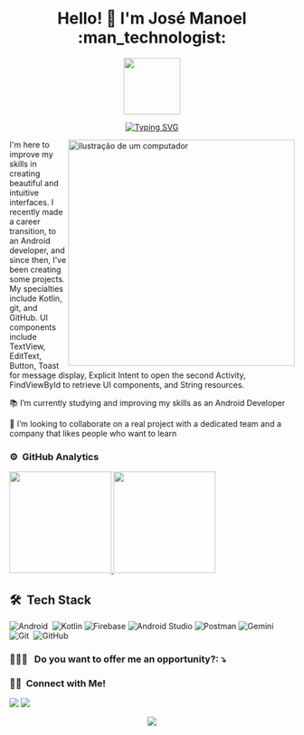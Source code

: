 <h1 align="center">Hello! 🤝  I'm José Manoel :man_technologist:</h1> 

<p align="center">
<img src="https://media.giphy.com/media/v1.Y2lkPTc5MGI3NjExcG5wYXVpcWQ5ZWl6cmY2aGJkbWt6NTRrNDViN3Axanp5cmYwMHR2cSZlcD12MV9pbnRlcm5hbF9naWZfYnlfaWQmY3Q9cw/sLoRDJqV5XoOScXOuH/giphy.gif" width="100">
</p>

<p align="center">
<a href="https://git.io/typing-svg"><img src="https://readme-typing-svg.demolab.com?font=Fira+Code&weight=500&size=40&pause=1000&color=42F746&center=true&random=false&width=435&height=60&lines=Mobile+Developer;Android+%7C+Kotlin" alt="Typing SVG" /></a></p>








<img src="https://raw.githubusercontent.com/MicaelliMedeiros/micaellimedeiros/master/image/computer-illustration.png" alt="ilustração de um computador" min-width="400px" max-width="400px" width="400px" align="right">



I'm here to improve my skills in creating beautiful and intuitive interfaces. I recently made a career transition, to an Android developer, and since then, I've been creating some projects. My specialties include Kotlin, git, and GitHub.
UI components include TextView, EditText, Button, Toast for message display, Explicit Intent to open the second Activity, FindViewById to retrieve UI components, and String resources.
</p>

 📚 I’m currently studying and improving my skills as an Android Developer
 
 🚀 I’m looking to collaborate on a real project with a dedicated team and a company that likes people who want to learn

 ### ⚙️ &nbsp;GitHub Analytics

<!-- <p align="center"> -->
<a href="https://github.com/al1neferreira">
  <img height="180em" src="https://github-readme-stats-eight-theta.vercel.app/api?username=RokyLGND&show_icons=true&theme=merko&include_all_commits=true&count_private=true"/>
  <img height="180em" src="https://github-readme-stats-eight-theta.vercel.app/api/top-langs/?username=RokyLGND&layout=compact&langs_count=8&theme=merko&include_all_commits=true&count_private=true"/>
</a>
</p>  
<!-- 
![Anurag's GitHub stats](https://github-readme-stats.vercel.app/api?username=RokyLGND&show_icons=true&theme=radical) 
-->

<!--<p align="left">
  🛠 tools: Android studio
</p> -->

<!--
## 🛠 &nbsp;Tech Stack

![Android](https://img.shields.io/badge/Android-3DDC84?style=for-the-badge&logo=android&logoColor=white)&nbsp;
![Kotlin](https://img.shields.io/badge/kotlin-%237F52FF.svg?style=for-the-badge&logo=kotlin&logoColor=white)
![Firebase](https://img.shields.io/badge/firebase-ffca28?style=for-the-badge&logo=firebase&logoColor=black)
![Android Studio](https://img.shields.io/badge/android%20studio-346ac1?style=for-the-badge&logo=android%20studio&logoColor=white)
![Postman](https://img.shields.io/badge/Postman-FF6C37?style=for-the-badge&logo=postman&logoColor=white)
![Gemini](https://img.shields.io/badge/Gemini-8E75B2?style=for-the-badge&logo=googlebard&logoColor=fff)
![Git](https://img.shields.io/badge/git-%23F05033.svg?style=for-the-badge&logo=git&logoColor=white)&nbsp;
![GitHub](https://img.shields.io/badge/github-%23121011.svg?style=for-the-badge&logo=github&logoColor=white)
-->

## 🛠 &nbsp;Tech Stack

<img src="https://img.shields.io/badge/Android-3DDC84?style=for-the-badge&logo=android&logoColor=white" alt="Android" style="pointer-events: none;">&nbsp;
<img src="https://img.shields.io/badge/kotlin-%237F52FF.svg?style=for-the-badge&logo=kotlin&logoColor=white" alt="Kotlin" style="pointer-events: none;">
<img src="https://img.shields.io/badge/firebase-ffca28?style=for-the-badge&logo=firebase&logoColor=black" alt="Firebase" style="pointer-events: none;">
<img src="https://img.shields.io/badge/android%20studio-346ac1?style=for-the-badge&logo=android%20studio&logoColor=white" alt="Android Studio" style="pointer-events: none;">
<img src="https://img.shields.io/badge/Postman-FF6C37?style=for-the-badge&logo=postman&logoColor=white" alt="Postman" style="pointer-events: none;">
<img src="https://img.shields.io/badge/Gemini-8E75B2?style=for-the-badge&logo=googlebard&logoColor=fff" alt="Gemini" style="pointer-events: none;">
<img src="https://img.shields.io/badge/git-%23F05033.svg?style=for-the-badge&logo=git&logoColor=white" alt="Git" style="pointer-events: none;">&nbsp;
<img src="https://img.shields.io/badge/github-%23121011.svg?style=for-the-badge&logo=github&logoColor=white" alt="GitHub" style="pointer-events: none;">




 ### 👨🏻‍💻 &nbsp; Do you want to offer me an opportunity?: ⤵️

 ### 🤝🏻 &nbsp;Connect with Me!

<!-- <p align="center"> -->
<a href="https://www.linkedin.com/in/josé-manoel-8485352a0/"><img src="https://img.shields.io/badge/linkedin-%230077B5.svg?style=for-the-badge&logo=linkedin&logoColor=white"/></a>
<a href="mailto:rokydev1407@gmail.com"><img src="https://img.shields.io/badge/Gmail-D14836?style=for-the-badge&logo=gmail&logoColor=white"/></a>

<!--
<p align="left">
  📩 Email: rokydev1407@gmail.com
</p>
-->

<!--

<div style="display: flex; align-items: center;">

<div style="display: inline_block"><br>
  <img align="center" alt="Rafa-Js" height="30" width="40" src="https://cdn.jsdelivr.net/gh/devicons/devicon/icons/kotlin/kotlin-original.svg">

</div>

##
<p align="left">
  <a
    href="https://github.com/RokyLGND/github-profile-trophy"
    title="repositório de troféus"
  >
    <img
      width="800"
      src="https://github-profile-trophy.vercel.app/?username=RokyLGND&column=8&theme=darkhub&no-frame=true&no-bg=true"
    />
  </a>
</p> -->

<div> 
 <p align="center">
 <img  src="https://camo.githubusercontent.com/b80e477de5f7843eab9b2a71e6454da3fce9df84f7b84a19bdc23a85e4473476/68747470733a2f2f6d69726f2e6d656469756d2e636f6d2f76322f726573697a653a6669743a313038302f312a56465957586c6167355378716770713745484a3743412e676966">
 </p>
</div>
